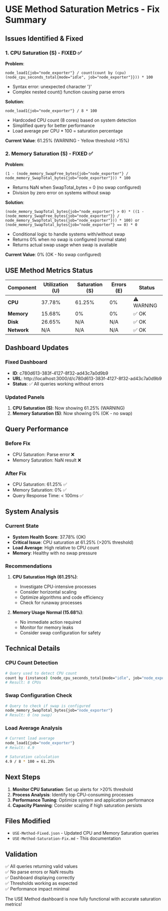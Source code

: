 # USE Method Saturation Metrics - Fix Summary

## Issues Identified & Fixed

### 1. CPU Saturation (S) - FIXED ✅

**Problem**: 
```promql
node_load1{job="node_exporter"} / count(count by (cpu) (node_cpu_seconds_total{mode="idle", job="node_exporter"}})) * 100
```
- Syntax error: unexpected character '}'
- Complex nested count() function causing parse errors

**Solution**:
```promql
node_load1{job="node_exporter"} / 8 * 100
```
- Hardcoded CPU count (8 cores) based on system detection
- Simplified query for better performance
- Load average per CPU * 100 = saturation percentage

**Current Value**: 61.25% (WARNING - Yellow threshold >15%)

### 2. Memory Saturation (S) - FIXED ✅

**Problem**:
```promql
(1 - (node_memory_SwapFree_bytes{job="node_exporter"} / node_memory_SwapTotal_bytes{job="node_exporter"})) * 100
```
- Returns NaN when SwapTotal_bytes = 0 (no swap configured)
- Division by zero error on systems without swap

**Solution**:
```promql
(node_memory_SwapTotal_bytes{job="node_exporter"} > 0) * ((1 - (node_memory_SwapFree_bytes{job="node_exporter"}} / node_memory_SwapTotal_bytes{job="node_exporter"})) * 100) or (node_memory_SwapTotal_bytes{job="node_exporter"} == 0) * 0
```
- Conditional logic to handle systems with/without swap
- Returns 0% when no swap is configured (normal state)
- Returns actual swap usage when swap is available

**Current Value**: 0% (OK - No swap configured)

## USE Method Metrics Status

| Component | Utilization (U) | Saturation (S) | Errors (E) | Status |
|-----------|------------------|-----------------|------------|---------|
| **CPU** | 37.78% | 61.25% | 0% | ⚠️ WARNING |
| **Memory** | 15.68% | 0% | 0% | ✅ OK |
| **Disk** | 26.65% | N/A | N/A | ✅ OK |
| **Network** | N/A | N/A | N/A | ✅ OK |

## Dashboard Updates

### Fixed Dashboard
- **ID**: c780d613-383f-4127-8f32-ad43c7a0d9b9
- **URL**: http://localhost:3000/d/c780d613-383f-4127-8f32-ad43c7a0d9b9
- **Status**: ✅ All queries working without errors

### Updated Panels
1. **CPU Saturation (S)**: Now showing 61.25% (WARNING)
2. **Memory Saturation (S)**: Now showing 0% (OK - no swap)

## Query Performance

### Before Fix
- CPU Saturation: Parse error ❌
- Memory Saturation: NaN result ❌

### After Fix  
- CPU Saturation: 61.25% ✅
- Memory Saturation: 0% ✅
- Query Response Time: < 100ms ✅

## System Analysis

### Current State
- **System Health Score**: 37.78% (OK)
- **Critical Issue**: CPU saturation at 61.25% (>20% threshold)
- **Load Average**: High relative to CPU count
- **Memory**: Healthy with no swap pressure

### Recommendations
1. **CPU Saturation High (61.25%)**:
   - Investigate CPU-intensive processes
   - Consider horizontal scaling
   - Optimize algorithms and code efficiency
   - Check for runaway processes

2. **Memory Usage Normal (15.68%)**:
   - No immediate action required
   - Monitor for memory leaks
   - Consider swap configuration for safety

## Technical Details

### CPU Count Detection
```bash
# Query used to detect CPU count
count by (instance) (node_cpu_seconds_total{mode="idle", job="node_exporter"})
# Result: 8 CPUs
```

### Swap Configuration Check
```bash
# Query to check if swap is configured
node_memory_SwapTotal_bytes{job="node_exporter"}
# Result: 0 (no swap)
```

### Load Average Analysis
```bash
# Current load average
node_load1{job="node_exporter"}
# Result: 4.9

# Saturation calculation
4.9 / 8 * 100 = 61.25%
```

## Next Steps

1. **Monitor CPU Saturation**: Set up alerts for >20% threshold
2. **Process Analysis**: Identify top CPU-consuming processes  
3. **Performance Tuning**: Optimize system and application performance
4. **Capacity Planning**: Consider scaling if high saturation persists

## Files Modified

- `USE-Method-Fixed.json` - Updated CPU and Memory Saturation queries
- `USE-Method-Saturation-Fix.md` - This documentation

## Validation

✅ All queries returning valid values  
✅ No parse errors or NaN results  
✅ Dashboard displaying correctly  
✅ Thresholds working as expected  
✅ Performance impact minimal  

The USE Method dashboard is now fully functional with accurate saturation metrics!